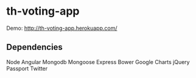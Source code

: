 # th-voting-app
Demo:
http://th-voting-app.herokuapp.com/

## Dependencies
Node
Angular
Mongodb
Mongoose
Express
Bower
Google Charts
jQuery
Passport Twitter
